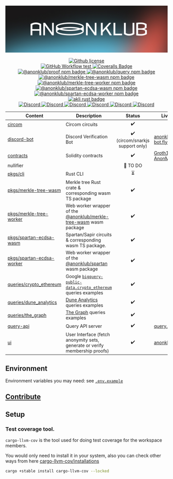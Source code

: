 ![anonklub banner](https://raw.githubusercontent.com/anonklub/assets/main/img/anonklub-banner-2.jpg)

<p align="center">
<a href="https://github.com/anonklub/anonklub/blob/main/LICENSE">
        <img alt="Github license" src="https://img.shields.io/github/license/anonklub/anonklub">
    </a>
<br>
 <a href="https://github.com/anonklub/anonklub/actions?query=workflow%3Amain-staging">
        <img alt="GitHub Workflow test" src="https://img.shields.io/github/actions/workflow/status/anonklub/anonklub/main-staging.yml?style=flat-squarebranch=main&label=main&logo=github">
  </a>
  <a href="https://coveralls.io/github/anonklub/anonklub?branch=main">
  <img alt="Coveralls Badge" src="https://img.shields.io/coverallsCoverage/github/anonklub/anonklub.svg?label=coverage%20(ts)&logo=coveralls">
</a>
<br>
<a href="https://www.npmjs.com/package/@anonklub/proof">
<img alt="@anonklub/proof npm badge" src="https://img.shields.io/npm/v/%40anonklub/proof?logo=npm&label=%40anonklub%2Fproof">
</a>
<a href="https://www.npmjs.com/package/@anonklub/query">
<img alt="@anonklub/query npm badge" src="https://img.shields.io/npm/v/%40anonklub/query?logo=npm&label=%40anonklub%2Fquery">
</a>
<a href="https://www.npmjs.com/package/@anonklub/merkle-tree-wasm">
<img alt="@anonklub/merkle-tree-wasm npm badge" src="https://img.shields.io/npm/v/%40anonklub/merkle-tree-wasm?logo=npm&label=%40anonklub%2Fmerkle-tree-wasm">
</a>
<a href="https://www.npmjs.com/package/@anonklub/merkle-tree-worker">
<img alt="@anonklub/merkle-tree-worker npm badge" src="https://img.shields.io/npm/v/%40anonklub/merkle-tree-worker?logo=npm&label=%40anonklub%2Fmerkle-tree-worker">
</a>
<a href="https://www.npmjs.com/package/@anonklub/spartan-ecdsa-wasm">
<img alt="@anonklub/spartan-ecdsa-wasm npm badge" src="https://img.shields.io/npm/v/%40anonklub/spartan-ecdsa-wasm?logo=npm&label=%40anonklub%2Fspartan-ecdsa-wasm">
</a>
<a href="https://www.npmjs.com/package/@anonklub/spartan-ecdsa-worker">
<img alt="@anonklub/spartan-ecdsa-worker npm badge" src="https://img.shields.io/npm/v/%40anonklub/spartan-ecdsa-worker?logo=npm&label=%40anonklub%2Fspartan-ecdsa-worker">
</a>
<br>
<a href="https://crates.io/crates/akli">
<img alt="akli rust badge" src="https://img.shields.io/crates/v/akli?logo=rust&label=akli&color=blue">
</a>
<br>
<a href="https://github.com/anonklub/anonklub/deployments/query-api-staging">
<img alt="Discord" src="https://img.shields.io/github/deployments/anonklub/anonklub/query-api-staging?label=Query%20API%20Staging">
</a>
<a href="https://github.com/anonklub/anonklub/deployments/query-api-prod">
<img alt="Discord" src="https://img.shields.io/github/deployments/anonklub/anonklub/query-api-prod?label=Query%20API%20Prod">
</a>
<a href="https://github.com/anonklub/anonklub/deployments/discord-bot-staging">
<img alt="Discord" src="https://img.shields.io/github/deployments/anonklub/anonklub/discord-bot-staging?label=Discord%20Bot%20Staging">
</a>
<a href="https://github.com/anonklub/anonklub/deployments/discord-bot-prod">
<img alt="Discord" src="https://img.shields.io/github/deployments/anonklub/anonklub/discord-bot-prod?label=Discord%20Bot%20Prod">
</a>
<a href="https://github.com/anonklub/anonklub/deployments/ui-staging">
<img alt="Discord" src="https://img.shields.io/github/deployments/anonklub/anonklub/ui-staging?label=UI%20Staging">
</a>
<a href="https://github.com/anonklub/anonklub/deployments/ui-prod">
<img alt="Discord" src="https://img.shields.io/github/deployments/anonklub/anonklub/ui-prod?label=UI%20Prod">
</a>
</p>

| Content                                                | Description                                                                                                                                                |             Status              | Live Version                                                                                                                                                                                               |
| ------------------------------------------------------ | ---------------------------------------------------------------------------------------------------------------------------------------------------------- | :-----------------------------: | ---------------------------------------------------------------------------------------------------------------------------------------------------------------------------------------------------------- |
| [circom](circom)                                       | Circom circuits                                                                                                                                            |       :heavy_check_mark:        |                                                                                                                                                                                                            |
| [discord-bot](discord-bot)                             | Discord Verification Bot                                                                                                                                   | ✔️ (circom/snarkjs support only) | [anonklub-discord-bot.fly.dev](https://anonklub-discord-bot.fly.dev)                                                                                                                                       |
| [contracts](contracts)                                 | Solidity contracts                                                                                                                                         |       :heavy_check_mark:        | [Groth16Verifier](https://sepolia.etherscan.io/address/0x893f293e3918a179bf87fb772206e9927db61b0c#code) [AnonMinter](https://sepolia.etherscan.io/address/0xcc639e338f9fb382d76f30928559cf14943600e0#code) |
| nullifier                                              |                                                                                                                                                            |        :calendar: TO DO         |                                                                                                                                                                                                            |
| [pkgs/cli](pkgs/cli)                                   | Rust CLI                                                                                                                                                   |               ⏳                |                                                                                                                                                                                                            |
| [pkgs/merkle-tree-wasm](pkgs/merkle-tree-wasm)         | Merkle tree Rust crate & corresponding wasm TS package                                                                                                     |       :heavy_check_mark:        |                                                                                                                                                                                                            |
| [pkgs/merkle-tree-worker](pkgs/merkle-tree-worker)     | Web worker wrapper of the [@anonklub/merkle-tree-wasm](merkle-tree-wasm/Cargo.toml) wasm package                                                           |       :heavy_check_mark:        |                                                                                                                                                                                                            |
| [pkgs/spartan-ecdsa-wasm](pkgs/spartan-ecdsa-wasm)     | Spartan/Sapir circuits & corresponding wasm TS package.                                                                                                    |       :heavy_check_mark:        |                                                                                                                                                                                                            |
| [pkgs/spartan-ecdsa-worker](pkgs/spartan-ecdsa-worker) | Web worker wrapper of the [@anonklub/spartan](circuits/spartan/Cargo.toml) wasm package                                                                    |       :heavy_check_mark:        |                                                                                                                                                                                                            |
| [queries/crypto_ethereum](queries/crypto_ethereum)     | Google [`bigquery-public-data.crypto_ethereum`](https://console.cloud.google.com/marketplace/product/ethereum/crypto-ethereum-blockchain) queries examples |       :heavy_check_mark:        |                                                                                                                                                                                                            |
| [queries/dune_analytics](queries/dune_analytics)       | [Dune Analytics](https://dune.com/) queries examples                                                                                                       |       :heavy_check_mark:        |                                                                                                                                                                                                            |
| [queries/the_graph](queries/the_graph)                 | [The Graph](https://thegraph.com/en/) queries examples                                                                                                     |       :heavy_check_mark:        |                                                                                                                                                                                                            |
| [query-api](query-api)                                 | Query API server                                                                                                                                           |       :heavy_check_mark:        | [query.anonklub.xyz](https://query.anonklub.xyz)                                                                                                                                                           |
| [ui](ui)                                               | User Interface (fetch anonymity sets, generate or verify membership proofs)                                                                                |       :heavy_check_mark:        | [anonklub.xyz](https://anonklub.xyz)                                                                                                                                                                       |

## Environment

Environment variables you may need: see [`.env.example`](.env.example)

## [Contribute](https://github.com/anonklub/anonklub/contribute)

## Setup

### Test coverage tool.

`cargo-llvm-cov` is the tool used for doing test coverage for the workspace members.

You would only need to install it in your system, also you can check other ways from here [cargo-llvm-cov/installations](https://lib.rs/crates/cargo-llvm-cov#readme-installation)

```sh
cargo +stable install cargo-llvm-cov --locked
```
